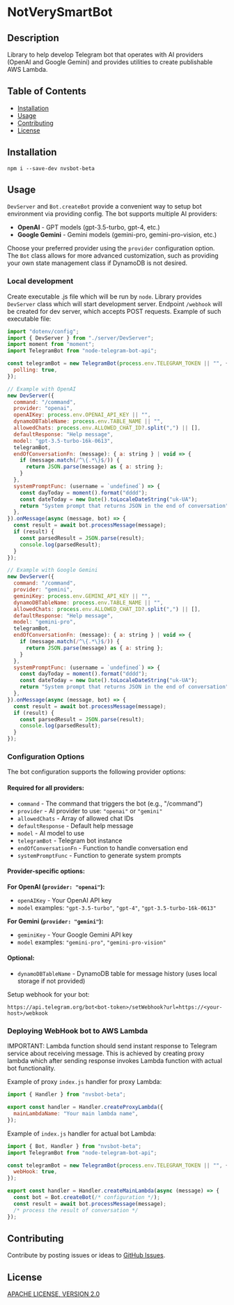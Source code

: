 # NotVerySmartBot

## Description

Library to help develop Telegram bot that operates with AI providers (OpenAI and Google Gemini) and provides utilities to create publishable AWS Lambda.

## Table of Contents

- [Installation](#installation)
- [Usage](#usage)
- [Contributing](#contributing)
- [License](#license)

## Installation

`npm i --save-dev nvsbot-beta`

## Usage

`DevServer` and `Bot.createBot` provide a convenient way to setup bot environment via providing config. The bot supports multiple AI providers:

- **OpenAI** - GPT models (gpt-3.5-turbo, gpt-4, etc.)
- **Google Gemini** - Gemini models (gemini-pro, gemini-pro-vision, etc.)

Choose your preferred provider using the `provider` configuration option. The `Bot` class allows for more advanced customization, such as providing your own state management class if DynamoDB is not desired.

### Local development

Create executable .js file which will be run by `node`. Library provides `DevServer` class which will start development server. Endpoint `/webhook` will be created for dev server, which accepts POST requests.
Example of such executable file:

```javascript
import "dotenv/config";
import { DevServer } from "./server/DevServer";
import moment from "moment";
import TelegramBot from "node-telegram-bot-api";

const telegramBot = new TelegramBot(process.env.TELEGRAM_TOKEN || "", {
  polling: true,
});

// Example with OpenAI
new DevServer({
  command: "/command",
  provider: "openai",
  openAIKey: process.env.OPENAI_API_KEY || "",
  dynamoDBTableName: process.env.TABLE_NAME || "",
  allowedChats: process.env.ALLOWED_CHAT_ID?.split(",") || [],
  defaultResponse: "Help message",
  model: "gpt-3.5-turbo-16k-0613",
  telegramBot,
  endOfConversationFn: (message): { a: string } | void => {
    if (message.match(/^\{.*\}$/)) {
      return JSON.parse(message) as { a: string };
    }
  },
  systemPromptFunc: (username = `undefined`) => {
    const dayToday = moment().format("dddd");
    const dateToday = new Date().toLocaleDateString("uk-UA");
    return "System prompt that returns JSON in the end of conversation";
  },
}).onMessage(async (message, bot) => {
  const result = await bot.processMessage(message);
  if (result) {
    const parsedResult = JSON.parse(result);
    console.log(parsedResult);
  }
});

// Example with Google Gemini
new DevServer({
  command: "/command",
  provider: "gemini",
  geminiKey: process.env.GEMINI_API_KEY || "",
  dynamoDBTableName: process.env.TABLE_NAME || "",
  allowedChats: process.env.ALLOWED_CHAT_ID?.split(",") || [],
  defaultResponse: "Help message",
  model: "gemini-pro",
  telegramBot,
  endOfConversationFn: (message): { a: string } | void => {
    if (message.match(/^\{.*\}$/)) {
      return JSON.parse(message) as { a: string };
    }
  },
  systemPromptFunc: (username = `undefined`) => {
    const dayToday = moment().format("dddd");
    const dateToday = new Date().toLocaleDateString("uk-UA");
    return "System prompt that returns JSON in the end of conversation";
  },
}).onMessage(async (message, bot) => {
  const result = await bot.processMessage(message);
  if (result) {
    const parsedResult = JSON.parse(result);
    console.log(parsedResult);
  }
});
```

### Configuration Options

The bot configuration supports the following provider options:

#### Required for all providers:

- `command` - The command that triggers the bot (e.g., "/command")
- `provider` - AI provider to use: `"openai"` or `"gemini"`
- `allowedChats` - Array of allowed chat IDs
- `defaultResponse` - Default help message
- `model` - AI model to use
- `telegramBot` - Telegram bot instance
- `endOfConversationFn` - Function to handle conversation end
- `systemPromptFunc` - Function to generate system prompts

#### Provider-specific options:

**For OpenAI (`provider: "openai"`):**

- `openAIKey` - Your OpenAI API key
- `model` examples: `"gpt-3.5-turbo"`, `"gpt-4"`, `"gpt-3.5-turbo-16k-0613"`

**For Gemini (`provider: "gemini"`):**

- `geminiKey` - Your Google Gemini API key
- `model` examples: `"gemini-pro"`, `"gemini-pro-vision"`

#### Optional:

- `dynamoDBTableName` - DynamoDB table for message history (uses local storage if not provided)

Setup webhook for your bot:

```text
https://api.telegram.org/bot<bot-token>/setWebhook?url=https://<your-host>/webkook
```

### Deploying WebHook bot to AWS Lambda

IMPORTANT: Lambda function should send instant response to Telegram service about receiving message.
This is achieved by creating proxy lambda which after sending response invokes Lambda function with actual bot functionality.

Example of proxy `index.js` handler for proxy Lambda:

```javascript
import { Handler } from "nvsbot-beta";

export const handler = Handler.createProxyLambda({
  mainLambdaName: "Your main lambda name",
});
```

Example of `index.js` handler for actual bot Lambda:

```javascript
import { Bot, Handler } from "nvsbot-beta";
import TelegramBot from "node-telegram-bot-api";

const telegramBot = new TelegramBot(process.env.TELEGRAM_TOKEN || "", {
  webHook: true,
});

export const handler = Handler.createMainLambda(async (message) => {
  const bot = Bot.createBot(/* configuration */);
  const result = await bot.processMessage(message);
  /* process the result of conversation */
});
```

## Contributing

Contribute by posting issues or ideas to [GitHub Issues](https://github.com/TJNYL/NVSBot/issues).

## License

[APACHE LICENSE, VERSION 2.0](https://www.apache.org/licenses/LICENSE-2.0.txt)
